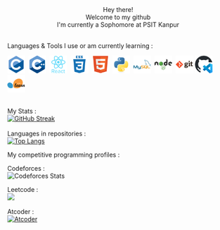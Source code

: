 <div align="center">
  Hey there!<br>
  Welcome to my github<br>
 I'm currently a Sophomore at PSIT Kanpur
</div><br>


Languages & Tools I use or am currently learning : 
<div>
  <img src="https://github.com/devicons/devicon/blob/master/icons/c/c-original.svg" title="C" alt="c" width="40" height="40"/>&nbsp;
  <img src="https://github.com/devicons/devicon/blob/master/icons/cplusplus/cplusplus-original.svg" title="C++" alt="C++" width="40" height="40"/>&nbsp;
  <img src="https://github.com/devicons/devicon/blob/master/icons/react/react-original-wordmark.svg" title="React" alt="React" width="40" height="40"/>&nbsp;
  <img src="https://github.com/devicons/devicon/blob/master/icons/css3/css3-plain-wordmark.svg"  title="CSS3" alt="CSS" width="40" height="40"/>&nbsp;
  <img src="https://github.com/devicons/devicon/blob/master/icons/html5/html5-original.svg" title="HTML5" alt="HTML" width="40" height="40"/>&nbsp;
  <img src="https://github.com/devicons/devicon/blob/master/icons/python/python-original.svg" title="python" alt="py" width="40" height="40"/>&nbsp;
  <img src="https://github.com/devicons/devicon/blob/master/icons/mysql/mysql-original-wordmark.svg" title="MySQL"  alt="MySQL" width="40" height="40"/>&nbsp;
  <img src="https://github.com/devicons/devicon/blob/master/icons/nodejs/nodejs-original-wordmark.svg" title="NodeJS" alt="NodeJS" width="40" height="40"/>&nbsp;
  <img src="https://github.com/devicons/devicon/blob/master/icons/git/git-original-wordmark.svg" title="Git" **alt="Git" width="40" height="40"/>
  <img src="https://github.com/devicons/devicon/blob/master/icons/githubcodespaces/githubcodespaces-original.svg" title="gcs" alt="gcs" width="40" height="40"/>&nbsp;
  <img src="https://github.com/devicons/devicon/blob/master/icons/scikitlearn/scikitlearn-original.svg" title="scikitlearn" alt="sckt" width="40" height="40"/>&nbsp;
</div><br>

My Stats :<br>[![GitHub Streak](https://github-readme-streak-stats.herokuapp.com?user=monarchxr&theme=dark)](https://git.io/streak-stats)<br><br>
Languages in repositories :<br>[![Top Langs](https://github-readme-stats.vercel.app/api/top-langs/?username=monarchxr&theme=dark&background=000000)](https://github.com/monarchxr/github-readme-stats)

My competitive programming profiles :<br>

Codeforces : <br>
![Codeforces Stats](https://codeforces-readme-stats.vercel.app/api/card?username=monarchxr)
<br>

Leetcode : <br>
![](https://leetcard.jacoblin.cool/monarchxr?ext=activity)
<br>

Atcoder : <br>
[![Atcoder](https://atcoder.junah.dev/v1/generate_badge?name=monarchxr)](https://atcoder.jp/users/monarchxr)
<!--
**monarchxr/monarchxr** is a ✨ _special_ ✨ repository because its `README.md` (this file) appears on your GitHub profile.

Here are some ideas to get you started:

- 🔭 I’m currently working on ...
- 🌱 I’m currently learning ...
- 👯 I’m looking to collaborate on ...
- 🤔 I’m looking for help with ...
- 💬 Ask me about ...
- 📫 How to reach me: ...
- 😄 Pronouns: ...
- ⚡ Fun fact: ...
-->
